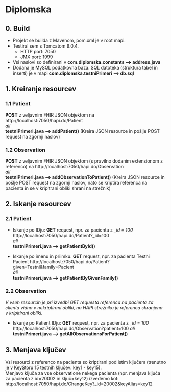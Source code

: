 # Diplomska
## 0. Build
- Projekt se builda z Mavenom, pom.xml je v root mapi.
- Testiral sem s Tomcatom 9.0.4. 
    - HTTP port: 7050
    - JMX port: 1999
- Vsi naslovi so definirani v **com.diplomska.constants --> address.java**
- Dodana je MySQL podatkovna baza. SQL datoteka (struktura tabel in inserti) je v mapi **com.diplomska.testniPrimeri --> db.sql**

## 1. Kreiranje resourcev
### 1.1 Patient
**POST** z veljavnim FHIR JSON objektom na http://localhost:7050/hapi.do/Patient \
*ali*\
**testniPrimeri.java --> addPatient()** (Kreira JSON resource in pošlje POST request na zgornji naslov)

### 1.2 Observation
**POST** z veljavnim FHIR JSON objektom (s pravilno dodanim extensionom z referenco) na http://localhost:7050/hapi.do/Observation \
*ali*\
**testniPrimeri.java --> addObservationToPatient()** (Kreira JSON resource in pošlje POST request na zgornji naslov, 
nato se kriptira referenca na pacienta in se v kripitrani obliki shrani na strežnik)

## 2. Iskanje resourcev
### 2.1 Patient
- Iskanje po IDju: **GET** request, npr. za pacienta z *_id = 100* http://localhost:7050/hapi.do/Patient?_id=100 \
*ali*\
**testniPrimeri.java --> getPatientById()**

- Iskanje po imenu in priimku: **GET** request, npr. za pacienta Testni Pacient http://localhost:7050/hapi.do/Patient?given=Testni&family=Pacient \
*ali*\
**testniPrimeri.java --> getPatientByGivenFamily()**

### 2.2 Observation
*V vseh resourcih je pri izvedbi GET requesta referenca na pacienta za clienta vidna v nekriptirani obliki, na HAPI strežniku je referenca shranjena v kripitirani obliki.*
- Iskanje po Patient IDju: **GET** request, npr. za pacienta z *_id = 100* http://localhost:7050/hapi.do/Observation?patient=100
*ali*\
**testniPrimeri.java --> getAllObservationsForPatient()**

## 3. Menjava ključev
Vsi resourci z referenco na pacienta so kriptirani pod istim ključem (trenutno je v KeyStoru 15 testnih ključev: key1 - key15).\
Menjavo ključa za vse observatione nekega pacienta (npr. menjava ključa za pacienta z id=20002 in ključ=key12)
izvedemo kot: http://localhost:7050/hapi.do/ChangeKey?_id=20002&keyAlias=key12